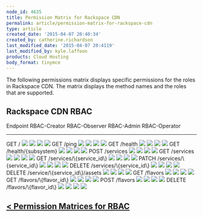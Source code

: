 ```yaml
---
node_id: 4635
title: Permission Matrix for Rackspace CDN
permalink: article/permission-matrix-for-rackspace-cdn
type: article
created_date: '2015-04-07 20:40:34'
created_by: catherine.richardson
last_modified_date: '2015-04-07 20:4119'
last_modified_by: kyle.laffoon
products: Cloud Hosting
body_format: tinymce
---
```


The following permissions matrix displays specific permissions for the
roles in Rackspace CDN. The matrix displays the method names and the
roles that are supported.

Rackspace CDN RBAC
------------------

  Endpoint                                   RBAC-Creator                                                                     RBAC-Observer                                                                    RBAC-Admin                                                                       RBAC-Operator
  ------------------------------------------ -------------------------------------------------------------------------------- -------------------------------------------------------------------------------- -------------------------------------------------------------------------------- --------------------------------------------------------------------------------
  GET /                                      ![](/knowledge_center/sites/default/files/field/image/green%20checkmark_4.png)   ![](/knowledge_center/sites/default/files/field/image/green%20checkmark_4.png)   ![](/knowledge_center/sites/default/files/field/image/green%20checkmark_4.png)   ![](/knowledge_center/sites/default/files/field/image/green%20checkmark_4.png)
  GET /ping                                  ![](/knowledge_center/sites/default/files/field/image/green%20checkmark_4.png)   ![](/knowledge_center/sites/default/files/field/image/green%20checkmark_4.png)   ![](/knowledge_center/sites/default/files/field/image/green%20checkmark_4.png)   ![](/knowledge_center/sites/default/files/field/image/green%20checkmark_4.png)
  GET /health                                ![](/knowledge_center/sites/default/files/field/image/red%20X.png)               ![](/knowledge_center/sites/default/files/field/image/red%20X.png)               ![](/knowledge_center/sites/default/files/field/image/red%20X.png)               ![](/knowledge_center/sites/default/files/field/image/green%20checkmark_4.png)
  GET /health/{subsystem}                    ![](/knowledge_center/sites/default/files/field/image/red%20X.png)               ![](/knowledge_center/sites/default/files/field/image/red%20X.png)               ![](/knowledge_center/sites/default/files/field/image/red%20X.png)               ![](/knowledge_center/sites/default/files/field/image/green%20checkmark_4.png)
  POST /services                             ![](/knowledge_center/sites/default/files/field/image/green%20checkmark_4.png)   ![](/knowledge_center/sites/default/files/field/image/red%20X.png)               ![](/knowledge_center/sites/default/files/field/image/green%20checkmark_4.png)   ![](/knowledge_center/sites/default/files/field/image/red%20X.png)
  GET /services                              ![](/knowledge_center/sites/default/files/field/image/green%20checkmark_4.png)   ![](/knowledge_center/sites/default/files/field/image/green%20checkmark_4.png)   ![](/knowledge_center/sites/default/files/field/image/green%20checkmark_4.png)   ![](/knowledge_center/sites/default/files/field/image/green%20checkmark_4.png)
  GET /services/\\{service\_id\\}            ![](/knowledge_center/sites/default/files/field/image/green%20checkmark_4.png)   ![](/knowledge_center/sites/default/files/field/image/green%20checkmark_4.png)   ![](/knowledge_center/sites/default/files/field/image/green%20checkmark_4.png)   ![](/knowledge_center/sites/default/files/field/image/green%20checkmark_4.png)
  PATCH /services/\\{service\_id\\}          ![](/knowledge_center/sites/default/files/field/image/green%20checkmark_4.png)   ![](/knowledge_center/sites/default/files/field/image/red%20X.png)               ![](/knowledge_center/sites/default/files/field/image/green%20checkmark_4.png)   ![](/knowledge_center/sites/default/files/field/image/red%20X.png)
  DELETE /services/\\{service\_id\\}         ![](/knowledge_center/sites/default/files/field/image/red%20X.png)               ![](/knowledge_center/sites/default/files/field/image/red%20X.png)               ![](/knowledge_center/sites/default/files/field/image/green%20checkmark_4.png)   ![](/knowledge_center/sites/default/files/field/image/red%20X.png)
  DELETE /service/\\{service\_id\\}/assets   ![](/knowledge_center/sites/default/files/field/image/red%20X.png)               ![](/knowledge_center/sites/default/files/field/image/red%20X.png)               ![](/knowledge_center/sites/default/files/field/image/green%20checkmark_4.png)   ![](/knowledge_center/sites/default/files/field/image/red%20X.png)
  GET /flavors                               ![](/knowledge_center/sites/default/files/field/image/green%20checkmark_4.png)   ![](/knowledge_center/sites/default/files/field/image/green%20checkmark_4.png)   ![](/knowledge_center/sites/default/files/field/image/green%20checkmark_4.png)   ![](/knowledge_center/sites/default/files/field/image/green%20checkmark_4.png)
  GET /flavors/\\{flavor\_id\\}              ![](/knowledge_center/sites/default/files/field/image/green%20checkmark_4.png)   ![](/knowledge_center/sites/default/files/field/image/green%20checkmark_4.png)   ![](/knowledge_center/sites/default/files/field/image/green%20checkmark_4.png)   ![](/knowledge_center/sites/default/files/field/image/green%20checkmark_4.png)
  POST /flavors                              ![](/knowledge_center/sites/default/files/field/image/red%20X.png)               ![](/knowledge_center/sites/default/files/field/image/red%20X.png)               ![](/knowledge_center/sites/default/files/field/image/red%20X.png)               ![](/knowledge_center/sites/default/files/field/image/green%20checkmark_4.png)
  DELETE /flavors/\\{flavor\_id\\}           ![](/knowledge_center/sites/default/files/field/image/red%20X.png)               ![](/knowledge_center/sites/default/files/field/image/red%20X.png)               ![](/knowledge_center/sites/default/files/field/image/red%20X.png)               ![](/knowledge_center/sites/default/files/field/image/green%20checkmark_4.png)

###  

[\< Permission Matrices for RBAC](http://www.rackspace.com/knowledge_center/article/permissions-matrix-for-role-based-access-control-rbac)
------------------------------------------------------------------------------------------------------------------------------------------

 

